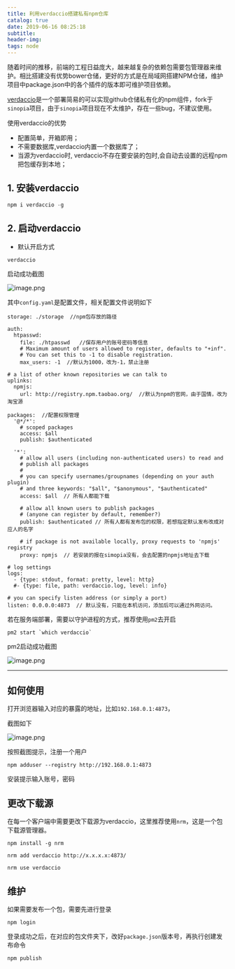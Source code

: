 ```yaml
---
title: 利用verdaccio搭建私有npm仓库
catalog: true
date: 2019-06-16 08:25:18
subtitle: 
header-img:
tags: node
---
```


随着时间的推移，前端的工程日益庞大，越来越复杂的依赖包需要包管理器来维护。相比搭建没有优势bower仓储，更好的方式是在局域网搭建NPM仓储，维护项目中package.json中的各个插件的版本即可维护项目依赖。

[verdaccio]([https://github.com/verdaccio/verdaccio](https://github.com/verdaccio/verdaccio)
)是一个部署简易的可以实现github仓储私有化的npm组件，fork于`sinopia`项目，由于`sinopia`项目现在不太维护，存在一些bug，不建议使用。

使用verdaccio的优势

- 配置简单，开箱即用；
- 不需要数据库,verdaccio内置一个数据库了；
- 当源为verdaccio时, verdaccio不存在要安装的包时,会自动去设置的远程npm把包缓存到本地；

## 1. 安装verdaccio

```javascript
npm i verdaccio -g
```

## 2. 启动verdaccio

- 默认开启方式

 ```shell
verdaccio
```

启动成功截图

![image.png](https://upload-images.jianshu.io/upload_images/6655013-ec7bd2397fb9d6bc.png?imageMogr2/auto-orient/strip%7CimageView2/2/w/1240)

其中`config.yaml`是配置文件，相关配置文件说明如下

```shell
storage: ./storage  //npm包存放的路径

auth:
  htpasswd:
    file: ./htpasswd   //保存用户的账号密码等信息
    # Maximum amount of users allowed to register, defaults to "+inf".
    # You can set this to -1 to disable registration.
    max_users: -1  //默认为1000，改为-1，禁止注册

# a list of other known repositories we can talk to
uplinks:
  npmjs:
    url: http://registry.npm.taobao.org/  //默认为npm的官网，由于国情，改为淘宝源

packages:  //配置权限管理
  '@*/*':
    # scoped packages
    access: $all
    publish: $authenticated

  '*':
    # allow all users (including non-authenticated users) to read and
    # publish all packages
    #
    # you can specify usernames/groupnames (depending on your auth plugin)
    # and three keywords: "$all", "$anonymous", "$authenticated"
    access: $all  // 所有人都能下载

    # allow all known users to publish packages
    # (anyone can register by default, remember?)
    publish: $authenticated // 所有人都有发布包的权限，若想指定默认发布改成对应人的名字

    # if package is not available locally, proxy requests to 'npmjs' registry
    proxy: npmjs  // 若安装的报在simopia没有，会去配置的npmjs地址去下载

# log settings
logs:
  - {type: stdout, format: pretty, level: http}
  #- {type: file, path: verdaccio.log, level: info}

# you can specify listen address (or simply a port)
listen: 0.0.0.0:4873  // 默认没有，只能在本机访问，添加后可以通过外网访问。
```

若在服务端部署，需要以守护进程的方式，推荐使用`pm2`去开启

```shell
pm2 start `which verdaccio`
```

pm2启动成功截图

![image.png](https://upload-images.jianshu.io/upload_images/6655013-dcf94831d7b96096.png?imageMogr2/auto-orient/strip%7CimageView2/2/w/1240)

---

## 如何使用

 打开浏览器输入对应的暴露的地址，比如`192.168.0.1:4873`，

截图如下

![image.png](https://upload-images.jianshu.io/upload_images/6655013-d6ae317646b0afc3.png?imageMogr2/auto-orient/strip%7CimageView2/2/w/1240)

按照截图提示，注册一个用户

```shell
npm adduser --registry http://192.168.0.1:4873
```

安装提示输入账号，密码

## 更改下载源

在每一个客户端中需要更改下载源为verdaccio，这里推荐使用`nrm`，这是一个包下载源管理器。

```shell
npm install -g nrm

nrm add verdaccio http://x.x.x.x:4873/

nrm use verdaccio
```

## 维护

如果需要发布一个包，需要先进行登录

```shell
npm login
```

登录成功之后，在对应的包文件夹下，改好`package.json`版本号，再执行创建发布命令

```shell
npm publish
```
